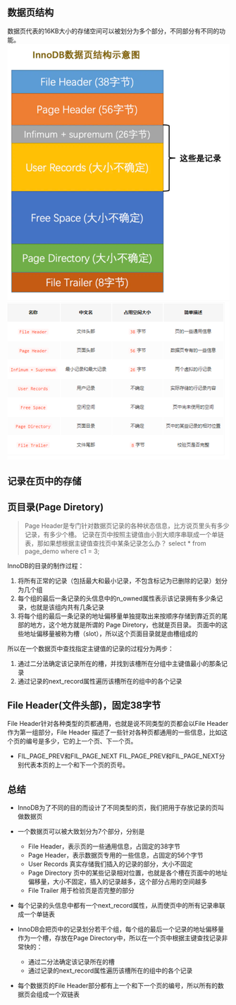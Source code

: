 ## 数据页结构
数据页代表的16KB大小的存储空间可以被划分为多个部分，不同部分有不同的功能。
![](../images/20210803171238.png)
![](../images/20210803171317.png)
## 记录在页中的存储

## 页目录(Page Diretory)
> Page Header是专门针对数据页记录的各种状态信息，比方说页里头有多少记录，有多少个槽。
记录在页中按照主键值由小到大顺序串联成一个单链表，那如果想根据主键值查找页中某条记录怎么办？
> select * from page_demo where c1 = 3;

InnoDB的目录的制作过程：
1. 将所有正常的记录（包括最大和最小记录，不包含标记为已删除的记录）划分为几个组
2. 每个组的最后一条记录的头信息中的n_owned属性表示该记录拥有多少条记录，也就是该组内共有几条记录
3. 将每个组的最后一条记录的地址偏移量单独提取出来按顺序存储到靠近页的尾部的地方，这个地方就是所谓的
Page Diretory，也就是页目录。
   页面中的这些地址偏移量被称为槽（slot），所以这个页面目录就是由槽组成的
   
所以在一个数据页中查找指定主键值的记录的过程分为两步：
1. 通过二分法确定该记录所在的槽，并找到该槽所在分组中主键值最小的那条记录
2. 通过记录的next_record属性遍历该槽所在的组中的各个记录

## File Header(文件头部)，固定38字节
File Header针对各种类型的页都通用，也就是说不同类型的页都会以File Header作为第一组部分，File Header
描述了一些针对各种页都通用的一些信息，比如这个页的编号是多少，它的上一个页、下一个页。
* FIL_PAGE_PREV和FIL_PAGE_NEXT
  FIL_PAGE_PREV和FIL_PAGE_NEXT分别代表本页的上一个和下一个页的页号。

## 总结
* InnoDB为了不同的目的而设计了不同类型的页，我们把用于存放记录的页叫做数据页
* 一个数据页可以被大致划分为7个部分，分别是
    * File Header，表示页的一些通用信息，占固定的38字节
    * Page Header，表示数据页专用的一些信息，占固定的56个字节
    * User Records 真实存储我们插入的记录的部分，大小不固定
    * Page Directory 页中的某些记录相对位置，也就是各个槽在页面中的地址偏移量，大小不固定，插入的记录越多，这个部分占用的空间越多
    * File Trailer 用于检验页是否完整的部分
    
* 每个记录的头信息中都有一个next_record属性，从而使页中的所有记录串联成一个单链表
* InnoDB会把页中的记录划分若干个组，每个组的最后一个记录的地址偏移量作为一个槽，存放在Page Directory中，所以在一个页中根据主键查找记录非常快的：
    * 通过二分法确定该记录所在的槽
    * 通过记录的next_record属性遍历该槽所在的组中的各个记录
    
* 每个数据页的File Header部分都有上一个和下一个页的编号，所以所有的数据页会组成一个双链表

    